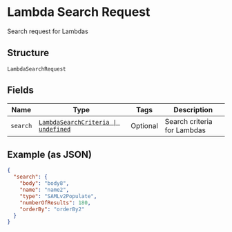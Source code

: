 
# Lambda Search Request

Search request for Lambdas

## Structure

`LambdaSearchRequest`

## Fields

| Name | Type | Tags | Description |
|  --- | --- | --- | --- |
| `search` | [`LambdaSearchCriteria \| undefined`](../../doc/models/lambda-search-criteria.md) | Optional | Search criteria for Lambdas |

## Example (as JSON)

```json
{
  "search": {
    "body": "body8",
    "name": "name2",
    "type": "SAMLv2Populate",
    "numberOfResults": 180,
    "orderBy": "orderBy2"
  }
}
```

